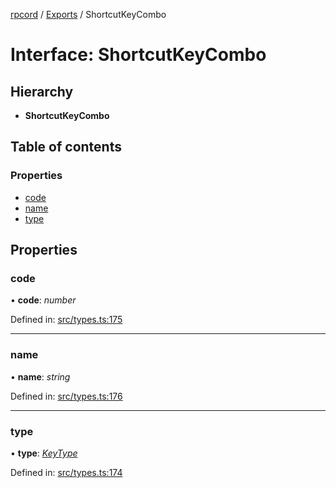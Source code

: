 [rpcord](../README.md) / [Exports](../modules.md) / ShortcutKeyCombo

# Interface: ShortcutKeyCombo

## Hierarchy

* **ShortcutKeyCombo**

## Table of contents

### Properties

- [code](shortcutkeycombo.md#code)
- [name](shortcutkeycombo.md#name)
- [type](shortcutkeycombo.md#type)

## Properties

### code

• **code**: *number*

Defined in: [src/types.ts:175](https://github.com/DjDeveloperr/RPCord/blob/91f1aca/src/types.ts#L175)

___

### name

• **name**: *string*

Defined in: [src/types.ts:176](https://github.com/DjDeveloperr/RPCord/blob/91f1aca/src/types.ts#L176)

___

### type

• **type**: [*KeyType*](../enums/keytype.md)

Defined in: [src/types.ts:174](https://github.com/DjDeveloperr/RPCord/blob/91f1aca/src/types.ts#L174)
